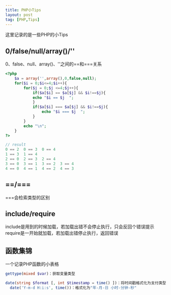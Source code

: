 ```yaml
---
title: PHP小Tips
layout: post
tag: [PHP,Tips]
---
```


这里记录的是一些PHP的小Tips

## 0/false/null/array()/''

0、false、null、array()、''之间的==和===关系

```PHP
<?php
	$a = array('',array(),0,false,null);
	for($i = 0;$i<=4;$i++){
		for($j = 0;$j <=4;$j++){
			if($a[$i] == $a[$j] && $i!==$j){
		    echo "$i == $j  ";
			}
			if($a[$i] === $a[$j] && $i!==$j){
				echo "$i === $j  ";
			}
		}
		echo "\n";
	}
?>

// result
0 == 2  0 == 3  0 == 4  
1 == 3  1 == 4  
2 == 0  2 == 3  2 == 4  
3 == 0  3 == 1  3 == 2  3 == 4  
4 == 0  4 == 1  4 == 2  4 == 3  
```


## ==/===

===会检索类型的区别

## include/require

include是用到的时候加载，若加载出错不会停止执行，只会反回个错误提示</br>
require是一开始就加载，若加载出错停止执行，返回错误

## 函数集锦

一个记录PHP函数的小表格

```PHP
gettype(mixed $var)：获取变量类型

date(string $format [, int $timestamp = time() ])：将时间戳格式化为支付类型
  date('Y-m-d H:i:s', time())：格式化为"年-月-日 小时-分钟-秒"
```